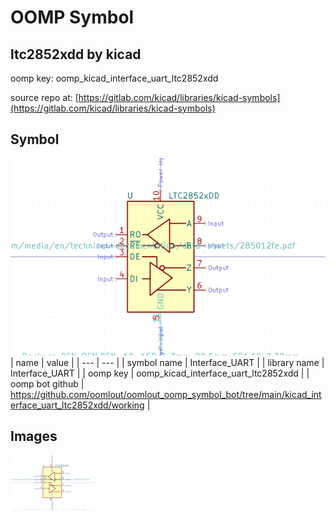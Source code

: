 # OOMP Symbol  
## ltc2852xdd  by kicad  
  
oomp key: oomp_kicad_interface_uart_ltc2852xdd  
  
source repo at: [https://gitlab.com/kicad/libraries/kicad-symbols](https://gitlab.com/kicad/libraries/kicad-symbols)  
## Symbol  
  
[![working.png](working_600.png)](working.png)  
| name | value | 
| --- | --- | 
| symbol name | Interface_UART | 
| library name | Interface_UART | 
| oomp key | oomp_kicad_interface_uart_ltc2852xdd | 
| oomp bot github | https://github.com/oomlout/oomlout_oomp_symbol_bot/tree/main/kicad_interface_uart_ltc2852xdd/working | 
## Images  
  
[![working.png](working_140.png)](working.png)  
